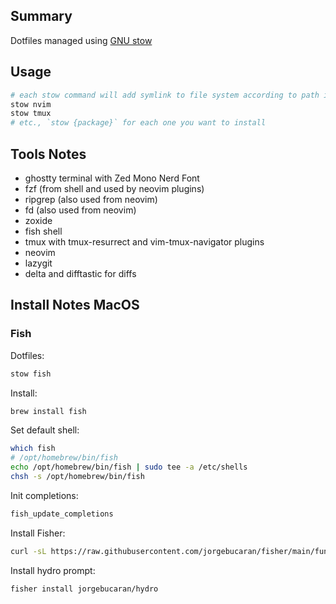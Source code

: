 ## Summary

Dotfiles managed using [GNU stow](https://www.gnu.org/software/stow/)

## Usage

```sh
# each stow command will add symlink to file system according to path in the stow package
stow nvim
stow tmux
# etc., `stow {package}` for each one you want to install
```

## Tools Notes

- ghostty terminal with Zed Mono Nerd Font
- fzf (from shell and used by neovim plugins)
- ripgrep (also used from neovim)
- fd (also used from neovim)
- zoxide
- fish shell
- tmux with tmux-resurrect and vim-tmux-navigator plugins
- neovim
- lazygit
- delta and difftastic for diffs

## Install Notes MacOS

### Fish

Dotfiles:

```sh
stow fish
```

Install:

```sh
brew install fish
```

Set default shell:

```sh
which fish
# /opt/homebrew/bin/fish
echo /opt/homebrew/bin/fish | sudo tee -a /etc/shells
chsh -s /opt/homebrew/bin/fish
```

Init completions:

```sh
fish_update_completions
```

Install Fisher:

```sh
curl -sL https://raw.githubusercontent.com/jorgebucaran/fisher/main/functions/fisher.fish | source && fisher install jorgebucaran/fisher
```

Install hydro prompt:

```sh
fisher install jorgebucaran/hydro
```
